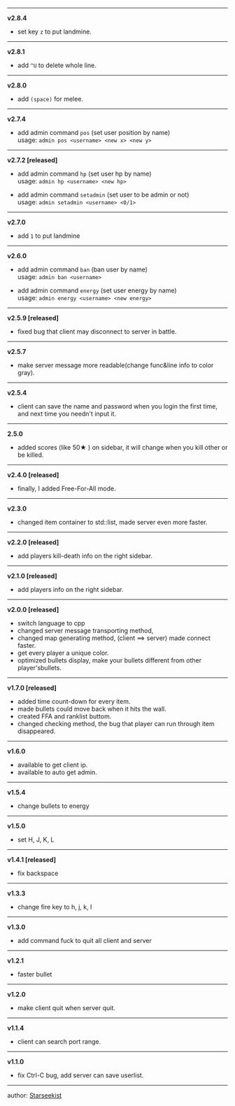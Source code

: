 ----
**v2.8.4**
- set key `z` to put landmine.

-----
**v2.8.1**
- add `^U` to delete whole line.

-----
**v2.8.0**
- add `(space)` for melee.

-----
**v2.7.4**
- add admin command `pos` (set user position by name)  
  usage: `admin pos <username> <new x> <new y>`

-----
**v2.7.2 [released]**
- add admin command `hp` (set user hp by name)  
  usage: `admin hp <username> <new hp>`

- add admin command `setadmin` (set user to be admin or not)  
  usage: `admin setadmin <username> <0/1>`

-----
**v2.7.0**
- add `1` to put landmine

-----

**v2.6.0**
- add admin command `ban` (ban user by name)  
  usage: `admin ban <username>`

- add admin command `energy` (set user energy by name)  
  usage: `admin energy <username> <new energy>`

-----
**v2.5.9 [released]**
- fixed bug that client may disconnect to server in battle.

-----
**v2.5.7**
- make server message more readable(change func&line info to color gray).

-----
**v2.5.4**
- client can save the name and password when you login the first time, and next time you needn't input it.

-----

**2.5.0**
- added scores (like 50★ ) on sidebar, it will change when you kill other or be killed.
-------

**v2.4.0 [released]**

- finally, I added Free-For-All mode.

--------
**v2.3.0**

- changed item container to std::list, made server even more faster.

-----------
**v2.2.0 [released]**

- add players kill-death info on the right sidebar.
-------

**v2.1.0 [released]**
- add players info on the right sidebar.  

-----------

**v2.0.0 [released]**  
- switch language to cpp
- changed server message transporting method,   
- changed map generating method, (client ==> server) made connect faster.
- get every player a unique color.  
- optimized bullets display, make your bullets different from other player'sbullets.  
  
--------------

**v1.7.0 [released]**  
- added time count-down for every item.  
- made bullets could move back when it hits the wall.  
- created FFA and ranklist buttom.  
- changed checking method, the bug that player can run through item disappeared.
  
--------------

**v1.6.0**  
- available to get client ip.  
- available to auto get admin.  
  
--------------
**v1.5.4**  
- change bullets to energy  
  
--------------
**v1.5.0**  
- set H, J, K, L  
  
--------------
**v1.4.1 [released]**  
- fix backspace  
  
--------------
**v1.3.3**  
- change fire key to h, j, k, l  
  
--------------
**v1.3.0**  
- add command fuck to quit all client and server  
  
--------------
**v1.2.1**  
- faster bullet  
  
--------------
**v1.2.0**  
- make client quit when server quit.  

--------------
**v1.1.4**
- client can search port range.
  
-------------
**v1.1.0**  
- fix Ctrl-C bug, add server can save userlist.  
  
--------------------------------------------------
author: [Starseekist](https://github.com/starseekist)
